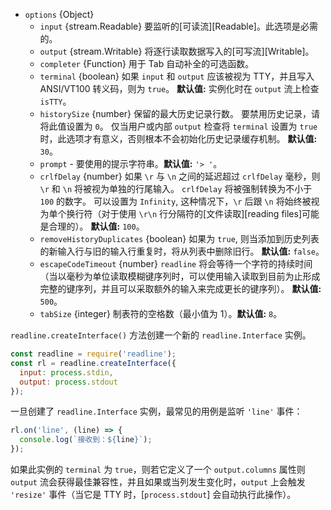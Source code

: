 <!-- YAML
added: v0.1.98
changes:
  - version: v13.9.0
    pr-url: https://github.com/nodejs/node/pull/31318
    description: The `tabSize` option is supported now.
  - version: v8.3.0, 6.11.4
    pr-url: https://github.com/nodejs/node/pull/13497
    description: Remove max limit of `crlfDelay` option.
  - version: v6.6.0
    pr-url: https://github.com/nodejs/node/pull/8109
    description: The `crlfDelay` option is supported now.
  - version: v6.3.0
    pr-url: https://github.com/nodejs/node/pull/7125
    description: The `prompt` option is supported now.
  - version: v6.0.0
    pr-url: https://github.com/nodejs/node/pull/6352
    description: The `historySize` option can be `0` now.
-->

* `options` {Object}
  * `input` {stream.Readable} 要监听的[可读流][Readable]。此选项是必需的。
  * `output` {stream.Writable} 将逐行读取数据写入的[可写流][Writable]。
  * `completer` {Function} 用于 Tab 自动补全的可选函数。
  * `terminal` {boolean} 如果 `input` 和 `output` 应该被视为 TTY，并且写入 ANSI/VT100 转义码，则为 `true`。
    **默认值:** 实例化时在 `output` 流上检查 `isTTY`。
  * `historySize` {number} 保留的最大历史记录行数。
    要禁用历史记录，请将此值设置为 `0`。
    仅当用户或内部 `output` 检查将 `terminal` 设置为 `true` 时，此选项才有意义，否则根本不会初始化历史记录缓存机制。
    **默认值:** `30`。
  * `prompt` - 要使用的提示字符串。**默认值:** `'> '`。
  * `crlfDelay` {number} 如果 `\r` 与 `\n` 之间的延迟超过 `crlfDelay` 毫秒，则 `\r` 和 `\n` 将被视为单独的行尾输入。
    `crlfDelay` 将被强制转换为不小于 `100` 的数字。
    可以设置为 `Infinity`, 这种情况下，`\r` 后跟 `\n` 将始终被视为单个换行符（对于使用 `\r\n` 行分隔符的[文件读取][reading files]可能是合理的）。
    **默认值:** `100`。
  * `removeHistoryDuplicates` {boolean} 如果为 `true`, 则当添加到历史列表的新输入行与旧的输入行重复时，将从列表中删除旧行。
    **默认值:** `false`。
  * `escapeCodeTimeout` {number} `readline` 将会等待一个字符的持续时间（当以毫秒为单位读取模糊键序列时，可以使用输入读取到目前为止形成完整的键序列，并且可以采取额外的输入来完成更长的键序列）。
     **默认值:** `500`。
  * `tabSize` {integer} 制表符的空格数（最小值为 1）。**默认值:** `8`。

`readline.createInterface()` 方法创建一个新的 `readline.Interface` 实例。

```js
const readline = require('readline');
const rl = readline.createInterface({
  input: process.stdin,
  output: process.stdout
});
```

一旦创建了 `readline.Interface` 实例，最常见的用例是监听 `'line'` 事件：

```js
rl.on('line', (line) => {
  console.log(`接收到：${line}`);
});
```

如果此实例的 `terminal` 为 `true`，则若它定义了一个 `output.columns` 属性则 `output` 流会获得最佳兼容性，并且如果或当列发生变化时，`output` 上会触发 `'resize'` 事件（当它是 TTY 时，[`process.stdout`] 会自动执行此操作）。

